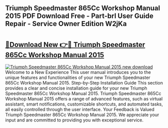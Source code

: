 ## Triumph Speedmaster 865Cc Workshop Manual 2015 PDF Download Free - Part-brl User Guide Repair - Service Owner Edition W2jKa

# <h2><a href="http://bc60528.oget.top/?id=Triumph+Speedmaster+865Cc+Workshop+Manual+2015">🔗Download New 👉🔴 Triumph Speedmaster 865Cc Workshop Manual 2015</a></h2>

[![Triumph Speedmaster 865Cc Workshop Manual 2015 new download](https://i.imgur.com/5g1atiW.png)](http://bc60528.oget.top/?id=Triumph+Speedmaster+865Cc+Workshop+Manual+2015)
Welcome to a New Experience This user manual introduces you to the unique features and functionalities of your new Triumph Speedmaster 865Cc Workshop Manual 2015. Step-by-Step Installation Guide This section provides a clear and concise installation guide for your new Triumph Speedmaster 865Cc Workshop Manual 2015. Triumph Speedmaster 865Cc Workshop Manual 2015 offers a range of advanced features, such as virtual assistant, smart notifications, customizable shortcuts, and automated tasks, all easily controlled through the user interface. Your Feedback is Valued Triumph Speedmaster 865Cc Workshop Manual 2015. We appreciate your input and are committed to providing you with exceptional service.
